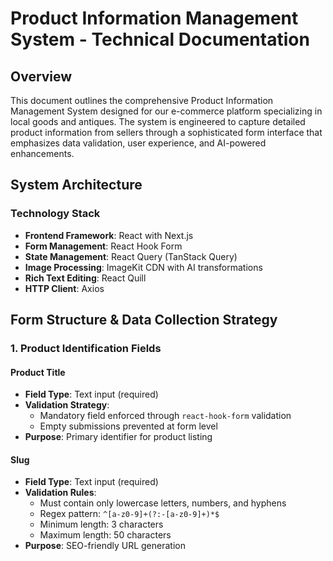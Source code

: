 # Product Information Management System - Technical Documentation

## Overview

This document outlines the comprehensive Product Information Management System designed for our e-commerce platform specializing in local goods and antiques. The system is engineered to capture detailed product information from sellers through a sophisticated form interface that emphasizes data validation, user experience, and AI-powered enhancements.

## System Architecture

### Technology Stack

- **Frontend Framework**: React with Next.js
- **Form Management**: React Hook Form
- **State Management**: React Query (TanStack Query)
- **Image Processing**: ImageKit CDN with AI transformations
- **Rich Text Editing**: React Quill
- **HTTP Client**: Axios

## Form Structure & Data Collection Strategy

### 1. Product Identification Fields

#### Product Title
- **Field Type**: Text input (required)
- **Validation Strategy**: 
  - Mandatory field enforced through `react-hook-form` validation
  - Empty submissions prevented at form level
- **Purpose**: Primary identifier for product listing

#### Slug
- **Field Type**: Text input (required)
- **Validation Rules**:
  - Must contain only lowercase letters, numbers, and hyphens
  - Regex pattern: `^[a-z0-9]+(?:-[a-z0-9]+)*$`
  - Minimum length: 3 characters
  - Maximum length: 50 characters
- **Purpose**: SEO-friendly URL generation